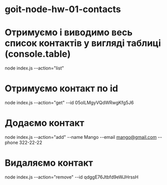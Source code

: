 # goit-node-hw-01-contacts

# Отримуємо і виводимо весь список контактів у вигляді таблиці (console.table)

node index.js --action="list"

# Отримуємо контакт по id

node index.js --action="get" --id 05olLMgyVQdWRwgKfg5J6

# Додаємо контакт

node index.js --action="add" --name Mango --email mango@gmail.com --phone 322-22-22

# Видаляємо контакт

node index.js --action="remove" --id qdggE76Jtbfd9eWJHrssH

